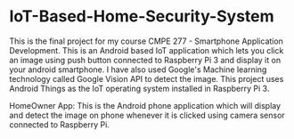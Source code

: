 # IoT-Based-Home-Security-System
This is the final project for my course CMPE 277 - Smartphone Application Development. This is an Android based IoT application which lets you click an image using push button connected to Raspberry Pi 3 and display it on your android smartphone. I have also used Google's Machine learning technology called Google Vision API to detect the image. This project uses Android Things as the IoT operating system installed in Raspberry Pi 3.


HomeOwner App: This is the Android phone application which will display and detect the image on phone whenever it is clicked using camera sensor connected to Raspberry Pi.

